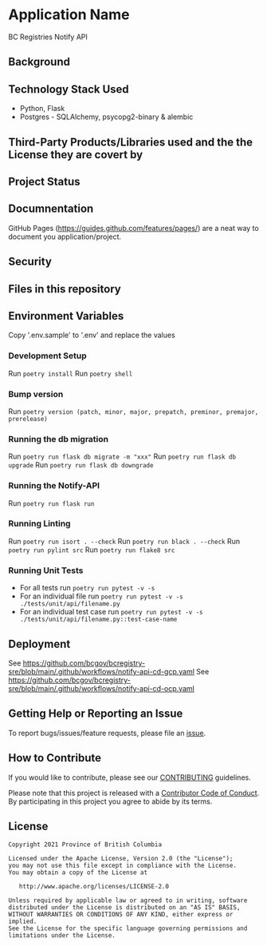 # Application Name

BC Registries Notify API

## Background


## Technology Stack Used
* Python, Flask
* Postgres -  SQLAlchemy, psycopg2-binary & alembic

## Third-Party Products/Libraries used and the the License they are covert by

## Project Status

## Documnentation

GitHub Pages (https://guides.github.com/features/pages/) are a neat way to document you application/project.

## Security

## Files in this repository

## Environment Variables
Copy '.env.sample' to '.env' and replace the values

### Development Setup
Run `poetry install`
Run `poetry shell`

### Bump version
Run `poetry version (patch, minor, major, prepatch, preminor, premajor, prerelease)`

### Running the db migration
Run `poetry run flask db migrate -m "xxx"`
Run `poetry run flask db upgrade`
Run `poetry run flask db downgrade`

### Running the Notify-API
Run `poetry run flask run`

### Running Linting
Run `poetry run isort . --check`
Run `poetry run black . --check`
Run `poetry run pylint src`
Run `poetry run flake8 src`

### Running Unit Tests
- For all tests run `poetry run pytest -v -s`
- For an individual file run `poetry run pytest -v -s ./tests/unit/api/filename.py`
- For an individual test case run `poetry run pytest -v -s ./tests/unit/api/filename.py::test-case-name`

## Deployment

See https://github.com/bcgov/bcregistry-sre/blob/main/.github/workflows/notify-api-cd-gcp.yaml
See https://github.com/bcgov/bcregistry-sre/blob/main/.github/workflows/notify-api-cd-ocp.yaml

## Getting Help or Reporting an Issue

To report bugs/issues/feature requests, please file an [issue](../../issues).

## How to Contribute

If you would like to contribute, please see our [CONTRIBUTING](./CONTRIBUTING.md) guidelines.

Please note that this project is released with a [Contributor Code of Conduct](./CODE_OF_CONDUCT.md).
By participating in this project you agree to abide by its terms.

## License

    Copyright 2021 Province of British Columbia

    Licensed under the Apache License, Version 2.0 (the "License");
    you may not use this file except in compliance with the License.
    You may obtain a copy of the License at

       http://www.apache.org/licenses/LICENSE-2.0

    Unless required by applicable law or agreed to in writing, software
    distributed under the License is distributed on an "AS IS" BASIS,
    WITHOUT WARRANTIES OR CONDITIONS OF ANY KIND, either express or implied.
    See the License for the specific language governing permissions and
    limitations under the License.